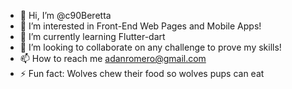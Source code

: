 - 👋 Hi, I’m @c90Beretta
- 👀 I’m interested in Front-End Web Pages and Mobile Apps!
- 🌱 I’m currently learning Flutter-dart
- 💞️ I’m looking to collaborate on any challenge to prove my skills!
- 📫 How to reach me adanromero@gmail.com
- ⚡ Fun fact:  Wolves chew their food so wolves pups can eat

<!---
c90Beretta/c90Beretta is a ✨ special ✨ repository because its `README.md` (this file) appears on your GitHub profile.
You can click the Preview link to take a look at your changes.
--->
